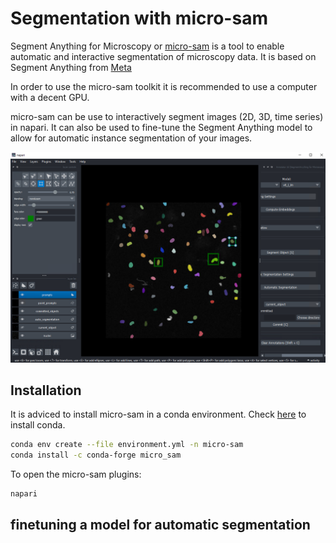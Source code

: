 # Segmentation with micro-sam

Segment Anything for Microscopy or [micro-sam](https://computational-cell-analytics.github.io/micro-sam/micro_sam.html)
is a tool to enable automatic and interactive segmentation of microscopy data. It is based on Segment Anything from [Meta](https://segment-anything.com/)

In order to use the micro-sam toolkit it is recommended to use a computer with a decent GPU.

micro-sam can be use to interactively segment images (2D, 3D, time series) in napari. It can also be used to fine-tune the Segment Anything model to allow for automatic instance segmentation of your images.

![micro-sam.png](images/micro-sam_01.png)

## Installation
It is adviced to install micro-sam in a conda environment. Check [here](conda.md) to install conda.

```bash
conda env create --file environment.yml -n micro-sam
conda install -c conda-forge micro_sam
```

To open the micro-sam plugins:

```bash
napari
```

## finetuning a model for automatic segmentation 
